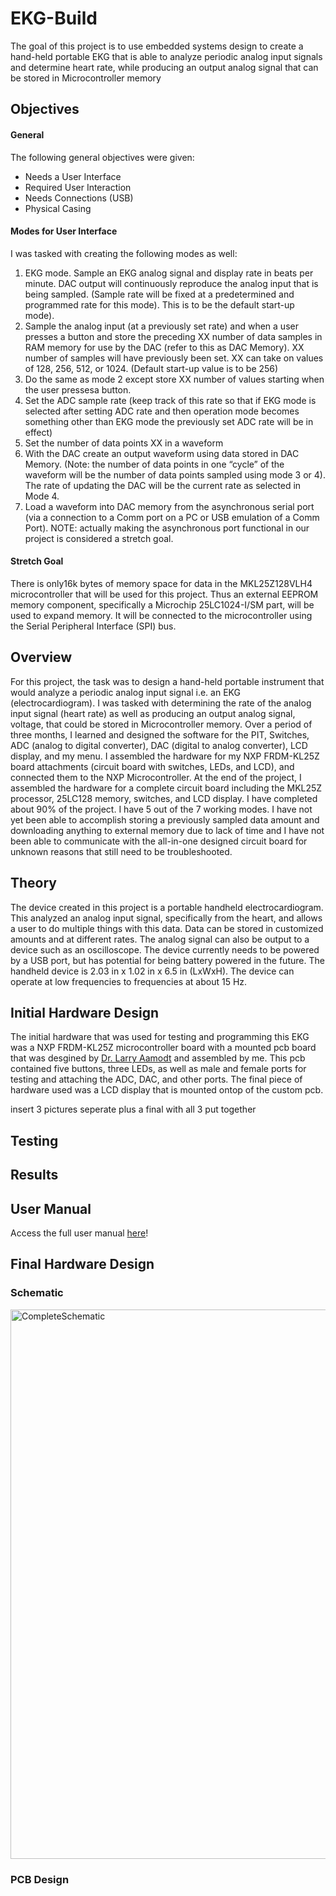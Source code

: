 # EKG-Build

The goal of this project is to use embedded systems design to create a hand-held portable EKG that is able to analyze periodic analog input signals and determine heart rate, while producing an output analog signal that can be stored in Microcontroller memory

## Objectives

#### General

The following general objectives were given:

- Needs a User Interface
- Required User Interaction
- Needs Connections (USB)
- Physical Casing

#### Modes for User Interface

I was tasked with creating the following modes as well:

1. EKG mode. Sample an EKG analog signal and display rate in beats per minute. DAC output will continuously reproduce the analog input that is being sampled. (Sample rate will be fixed at a predetermined and programmed rate for this mode). This is to be the default start-up mode).
2. Sample the analog input (at a previously set rate) and when a user presses a button and store the preceding XX number of data samples in RAM memory for use by the DAC (refer to this as DAC Memory). XX number of samples will have previously been set. XX can take on values of 128, 256, 512, or 1024. (Default start-up value is to be 256)
3. Do the same as mode 2 except store XX number of values starting when the user pressesa button.
4. Set the ADC sample rate (keep track of this rate so that if EKG mode is selected after setting ADC rate and then operation mode becomes something other than EKG mode the previously set ADC rate will be in effect)
5. Set the number of data points XX in a waveform
6. With the DAC create an output waveform using data stored in DAC Memory. (Note: the number of data points in one “cycle” of the waveform will be the number of data points sampled using mode 3 or 4). The rate of updating the DAC will be the current rate as selected in Mode 4.
7. Load a waveform into DAC memory from the asynchronous serial port (via a connection to a Comm port on a PC or USB emulation of a Comm Port). NOTE: actually making the asynchronous port functional in our project is considered a stretch goal.

#### Stretch Goal

There is only16k bytes of memory space for data in the MKL25Z128VLH4 microcontroller that will be used for this project. Thus an external EEPROM memory component, specifically a Microchip 25LC1024-I/SM part, will be used to expand memory. It will be connected to the microcontroller using the Serial Peripheral Interface (SPI) bus.

## Overview

For this project, the task was to design a hand-held portable instrument 
that would analyze a periodic analog input signal i.e. an EKG (electrocardiogram). I was tasked with determining the rate of the analog input signal (heart rate) as well as producing an output analog signal, voltage, that could be stored in Microcontroller memory. Over a period of three months, I learned and designed the software for the PIT, Switches, ADC (analog to digital converter), DAC (digital to analog converter), LCD display, and my menu. I assembled the hardware for my NXP FRDM-KL25Z board attachments (circuit board with switches, LEDs, and LCD), and connected them to the NXP Microcontroller. At the end of the project, I assembled the hardware for a complete circuit board including the MKL25Z processor, 25LC128 memory, switches, and LCD display. I have completed about 90% of the project. I have 5 out of the 7 working modes. I have not yet been able to accomplish storing a previously sampled data amount and downloading anything to external memory due to lack of time and I have not been able to communicate with the all-in-one designed circuit board for unknown reasons that still need to be troubleshooted.

## Theory

The device created in this project is a portable handheld 
electrocardiogram. This analyzed an analog input signal, 
specifically from the heart, and allows a user to do multiple 
things with this data. Data can be stored in customized 
amounts and at different rates. The analog signal can also be 
output to a device such as an oscilloscope. The device currently 
needs to be powered by a USB port, but has potential for being 
battery powered in the future. The handheld device is 2.03 in x 
1.02 in x 6.5 in (LxWxH). The device can operate at low 
frequencies to frequencies at about 15 Hz.

## Initial Hardware Design

The initial hardware that was used for testing and programming this EKG was a NXP FRDM-KL25Z microcontroller board with a mounted pcb board that was desgined by [Dr. Larry Aamodt]() and assembled by me. This pcb contained five buttons, three LEDs, as well as male and female ports for testing and attaching the ADC, DAC, and other ports. The final piece of hardware used was a LCD display that is mounted ontop of the custom pcb.

insert 3 pictures seperate plus a final with all 3 put together

## Testing
## Results
## User Manual

Access the full user manual [here](https://github.com/JoshuaMularczyk/EKG-Build/tree/main/User%20Manual)!

## Final Hardware Design

### Schematic

<img width="879" alt="CompleteSchematic" src="https://user-images.githubusercontent.com/103919092/173730058-b952c228-87ac-44d9-90b6-5e05ef012646.PNG">

### PCB Design
